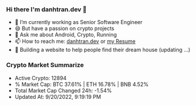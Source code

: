 ### Hi there I'm danhtran.dev 👋

- 🔭 I’m currently working as Senior Software Engineer
- 😄 But have a passion on crypto projects
- 💬 Ask me about Android, Crypto, Running 
- 📫 How to reach me: <a href="https://danhtran.dev" target="_blank">danhtran.dev</a> or <a href="Developer-Resume.pdf" target="_blank">my Resume</a>
- 🌱 Building a website to help people find their dream house (updating ...)

### Crypto Market Summarize
- Active Crypto: 12894
- % Market Cap: BTC 37.61% | ETH 16.78% | BNB 4.52%
- Total Market Cap Changed 24h: -1.54%
- Updated At: 9/20/2022, 9:19:19 PM
